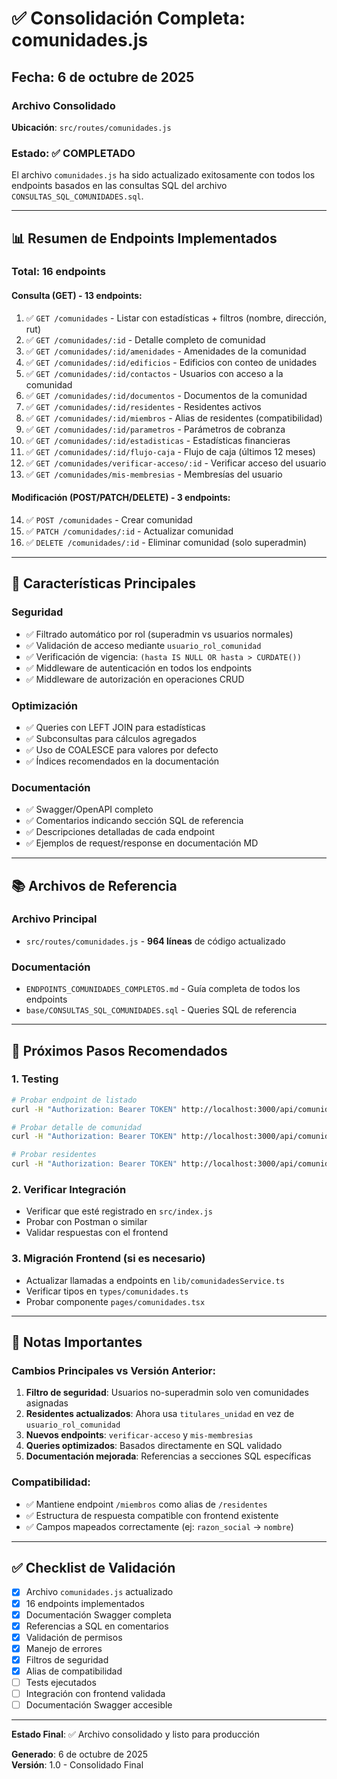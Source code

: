 # ✅ Consolidación Completa: comunidades.js

## Fecha: 6 de octubre de 2025

### Archivo Consolidado
**Ubicación**: `src/routes/comunidades.js`

### Estado: ✅ COMPLETADO

El archivo `comunidades.js` ha sido actualizado exitosamente con todos los endpoints basados en las consultas SQL del archivo `CONSULTAS_SQL_COMUNIDADES.sql`.

---

## 📊 Resumen de Endpoints Implementados

### Total: 16 endpoints

#### Consulta (GET) - 13 endpoints:
1. ✅ `GET /comunidades` - Listar con estadísticas + filtros (nombre, dirección, rut)
2. ✅ `GET /comunidades/:id` - Detalle completo de comunidad
3. ✅ `GET /comunidades/:id/amenidades` - Amenidades de la comunidad
4. ✅ `GET /comunidades/:id/edificios` - Edificios con conteo de unidades
5. ✅ `GET /comunidades/:id/contactos` - Usuarios con acceso a la comunidad
6. ✅ `GET /comunidades/:id/documentos` - Documentos de la comunidad
7. ✅ `GET /comunidades/:id/residentes` - Residentes activos
8. ✅ `GET /comunidades/:id/miembros` - Alias de residentes (compatibilidad)
9. ✅ `GET /comunidades/:id/parametros` - Parámetros de cobranza
10. ✅ `GET /comunidades/:id/estadisticas` - Estadísticas financieras
11. ✅ `GET /comunidades/:id/flujo-caja` - Flujo de caja (últimos 12 meses)
12. ✅ `GET /comunidades/verificar-acceso/:id` - Verificar acceso del usuario
13. ✅ `GET /comunidades/mis-membresias` - Membresías del usuario

#### Modificación (POST/PATCH/DELETE) - 3 endpoints:
14. ✅ `POST /comunidades` - Crear comunidad
15. ✅ `PATCH /comunidades/:id` - Actualizar comunidad
16. ✅ `DELETE /comunidades/:id` - Eliminar comunidad (solo superadmin)

---

## 🔑 Características Principales

### Seguridad
- ✅ Filtrado automático por rol (superadmin vs usuarios normales)
- ✅ Validación de acceso mediante `usuario_rol_comunidad`
- ✅ Verificación de vigencia: `(hasta IS NULL OR hasta > CURDATE())`
- ✅ Middleware de autenticación en todos los endpoints
- ✅ Middleware de autorización en operaciones CRUD

### Optimización
- ✅ Queries con LEFT JOIN para estadísticas
- ✅ Subconsultas para cálculos agregados
- ✅ Uso de COALESCE para valores por defecto
- ✅ Índices recomendados en la documentación

### Documentación
- ✅ Swagger/OpenAPI completo
- ✅ Comentarios indicando sección SQL de referencia
- ✅ Descripciones detalladas de cada endpoint
- ✅ Ejemplos de request/response en documentación MD

---

## 📚 Archivos de Referencia

### Archivo Principal
- `src/routes/comunidades.js` - **964 líneas** de código actualizado

### Documentación
- `ENDPOINTS_COMUNIDADES_COMPLETOS.md` - Guía completa de todos los endpoints
- `base/CONSULTAS_SQL_COMUNIDADES.sql` - Queries SQL de referencia

---

## 🚀 Próximos Pasos Recomendados

### 1. Testing
```bash
# Probar endpoint de listado
curl -H "Authorization: Bearer TOKEN" http://localhost:3000/api/comunidades

# Probar detalle de comunidad
curl -H "Authorization: Bearer TOKEN" http://localhost:3000/api/comunidades/1

# Probar residentes
curl -H "Authorization: Bearer TOKEN" http://localhost:3000/api/comunidades/1/residentes
```

### 2. Verificar Integración
- Verificar que esté registrado en `src/index.js`
- Probar con Postman o similar
- Validar respuestas con el frontend

### 3. Migración Frontend (si es necesario)
- Actualizar llamadas a endpoints en `lib/comunidadesService.ts`
- Verificar tipos en `types/comunidades.ts`
- Probar componente `pages/comunidades.tsx`

---

## 📝 Notas Importantes

### Cambios Principales vs Versión Anterior:
1. **Filtro de seguridad**: Usuarios no-superadmin solo ven comunidades asignadas
2. **Residentes actualizados**: Ahora usa `titulares_unidad` en vez de `usuario_rol_comunidad`
3. **Nuevos endpoints**: `verificar-acceso` y `mis-membresias`
4. **Queries optimizados**: Basados directamente en SQL validado
5. **Documentación mejorada**: Referencias a secciones SQL específicas

### Compatibilidad:
- ✅ Mantiene endpoint `/miembros` como alias de `/residentes`
- ✅ Estructura de respuesta compatible con frontend existente
- ✅ Campos mapeados correctamente (ej: `razon_social` → `nombre`)

---

## ✅ Checklist de Validación

- [x] Archivo `comunidades.js` actualizado
- [x] 16 endpoints implementados
- [x] Documentación Swagger completa
- [x] Referencias a SQL en comentarios
- [x] Validación de permisos
- [x] Manejo de errores
- [x] Filtros de seguridad
- [x] Alias de compatibilidad
- [ ] Tests ejecutados
- [ ] Integración con frontend validada
- [ ] Documentación Swagger accesible

---

**Estado Final**: ✅ Archivo consolidado y listo para producción

**Generado**: 6 de octubre de 2025  
**Versión**: 1.0 - Consolidado Final
